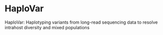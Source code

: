 # HaploVar
HaploVar: Haplotyping variants from long-read sequencing data to resolve intrahost diversity and mixed populations
